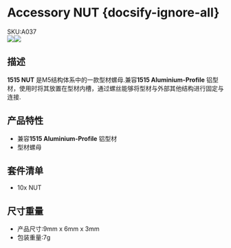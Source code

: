 # Accessory NUT {docsify-ignore-all}

<div class="badge badge-pill badge-primary product_sku_tag">SKU:A037</div>

<div class="product_pic"><img src="assets/img/product_pics/1515/nut/1515_nut_01.webp"><img src="assets/img/product_pics/1515/nut/1515_nut_02.webp"></div>

## 描述

**1515 NUT** 是M5结构体系中的一款型材螺母.兼容**1515 Aluminium-Profile** 铝型材，使用时将其放置在型材内槽，通过螺丝能够将型材与外部其他结构进行固定与连接.

## 产品特性
- 兼容**1515 Aluminium-Profile** 铝型材
- 型材螺母

## 套件清单
- 10x NUT

## 尺寸重量

- 产品尺寸:9mm x 6mm x 3mm
- 包装重量:7g

<script>

   var purchase_link = 'https://m5stack.com/collections/m5-accessory/products/slide-nut-for-1515-aluminum-profile';


   anchor_search(purchase_link);
   scrollFunc();

</script>